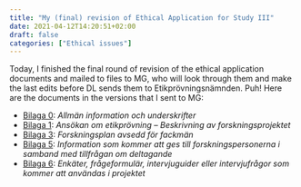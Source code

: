 ```yaml
---
title: "My (final) revision of Ethical Application for Study III"
date: 2021-04-12T14:20:51+02:00
draft: false
categories: ["Ethical issues"]
---
```


Today, I finished the final round of revision of the ethical application documents and mailed to files to MG, who will look through them and make the last edits before DL sends them to Etikprövningsnämnden. Puh! Here are the documents in the versions that I sent to MG:


* [Bilaga 0](https://lu.app.box.com/file/798872111316): *Allmän information och underskrifter*
* [Bilaga 1](https://lu.app.box.com/file/798872213239): *Ansökan om etikprövning – Beskrivning av forskningsprojektet*
* [Bilaga 3](https://lu.app.box.com/file/798871894455): *Forskningsplan avsedd för fackmän*
* [Bilaga 5](https://lu.app.box.com/file/798867264669): *Information som kommer att ges till forskningspersonerna i samband med tillfrågan om deltagande*
* [Bilaga 6](https://lu.app.box.com/file/798872416770): *Enkäter, frågeformulär, intervjuguider eller intervjufrågor som kommer att användas i projektet*

